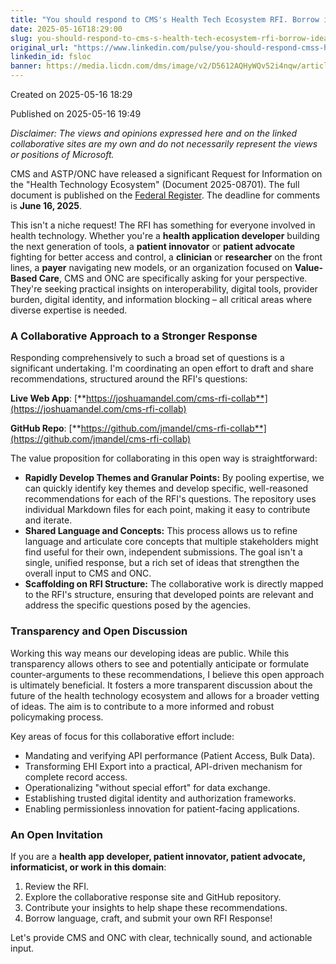 ```yaml
---
title: "You should respond to CMS's Health Tech Ecosystem RFI. Borrow ideas or share a PR!"
date: 2025-05-16T18:29:00
slug: you-should-respond-to-cms-s-health-tech-ecosystem-rfi-borrow-ideas-or-share-a-pr
original_url: "https://www.linkedin.com/pulse/you-should-respond-cmss-health-tech-ecosystem-rfi-ideas-mandel-md-fsloc"
linkedin_id: fsloc
banner: https://media.licdn.com/dms/image/v2/D5612AQHyWQv52i4nqw/article-cover_image-shrink_720_1280/B56ZbaYYw2HgAM-/0/1747420558087?e=2147483647&v=beta&t=s29Gf-Kwo79piB7N6mhesD-AMqn2Y0A1VaOpOdEoxd4
---
```


Created on 2025-05-16 18:29

Published on 2025-05-16 19:49

*Disclaimer: The views and opinions expressed here and on the linked collaborative sites are my own and do not necessarily represent the views or positions of Microsoft.*

CMS and ASTP/ONC have released a significant Request for Information on the "Health Technology Ecosystem" (Document 2025-08701). The full document is published on the [Federal Register](https://www.federalregister.gov/documents/2025/05/16/2025-08701/request-for-information-health-technology-ecosystem). The deadline for comments is **June 16, 2025**.

This isn't a niche request! The RFI has something for everyone involved in health technology. Whether you're a **health application developer** building the next generation of tools, a **patient innovator** or **patient advocate** fighting for better access and control, a **clinician** or **researcher** on the front lines, a **payer** navigating new models, or an organization focused on **Value-Based Care**, CMS and ONC are specifically asking for your perspective. They're seeking practical insights on interoperability, digital tools, provider burden, digital identity, and information blocking – all critical areas where diverse expertise is needed.

### A Collaborative Approach to a Stronger Response

Responding comprehensively to such a broad set of questions is a significant undertaking. I'm coordinating an open effort to draft and share recommendations, structured around the RFI's questions:

**Live Web App**: [**https://joshuamandel.com/cms-rfi-collab**](https://joshuamandel.com/cms-rfi-collab)

**GitHub Repo**: [**https://github.com/jmandel/cms-rfi-collab**](https://github.com/jmandel/cms-rfi-collab)

The value proposition for collaborating in this open way is straightforward:

* **Rapidly Develop Themes and Granular Points:** By pooling expertise, we can quickly identify key themes and develop specific, well-reasoned recommendations for each of the RFI's questions. The repository uses individual Markdown files for each point, making it easy to contribute and iterate.
* **Shared Language and Concepts:** This process allows us to refine language and articulate core concepts that multiple stakeholders might find useful for their own, independent submissions. The goal isn't a single, unified response, but a rich set of ideas that strengthen the overall input to CMS and ONC.
* **Scaffolding on RFI Structure:** The collaborative work is directly mapped to the RFI's structure, ensuring that developed points are relevant and address the specific questions posed by the agencies.

### Transparency and Open Discussion

Working this way means our developing ideas are public. While this transparency allows others to see and potentially anticipate or formulate counter-arguments to these recommendations, I believe this open approach is ultimately beneficial. It fosters a more transparent discussion about the future of the health technology ecosystem and allows for a broader vetting of ideas. The aim is to contribute to a more informed and robust policymaking process.

Key areas of focus for this collaborative effort include:

* Mandating and verifying API performance (Patient Access, Bulk Data).
* Transforming EHI Export into a practical, API-driven mechanism for complete record access.
* Operationalizing "without special effort" for data exchange.
* Establishing trusted digital identity and authorization frameworks.
* Enabling permissionless innovation for patient-facing applications.

### An Open Invitation

If you are a **health app developer, patient innovator, patient advocate, informaticist, or work in this domain**:

1. Review the RFI.
2. Explore the collaborative response site and GitHub repository.
3. Contribute your insights to help shape these recommendations.
4. Borrow language, craft, and submit your own RFI Response!

Let's provide CMS and ONC with clear, technically sound, and actionable input.